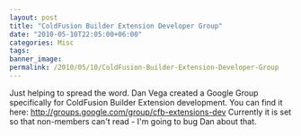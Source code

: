 ```yaml
---
layout: post
title: "ColdFusion Builder Extension Developer Group"
date: "2010-05-10T22:05:00+06:00"
categories: Misc 
tags: 
banner_image: 
permalink: /2010/05/10/ColdFusion-Builder-Extension-Developer-Group
---
```


Just helping to spread the word. Dan Vega created a Google Group specifically for ColdFusion Builder Extension development. You can find it here: <a href="http://groups.google.com/group/cfb-extensions-dev">http://groups.google.com/group/cfb-extensions-dev</a> Currently it is set so that non-members can't read - I'm going to bug Dan about that.